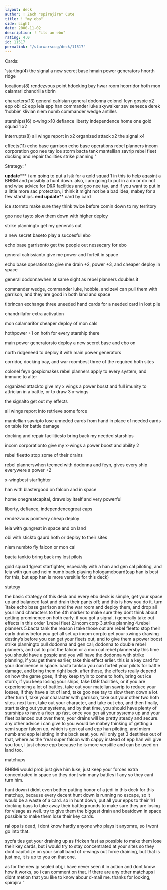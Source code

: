 ```yaml
---
layout: deck
author: ! Zach "spirajira" Cute
title: ! "my ebo"
side: Light
date: 2000-11-02
description: ! "its an ebo"
rating: 4.0
id: 11517
permalink: "/starwarsccg/deck/11517"
---
```

Cards: 

'starting(4)
the signal
a new secret base
hmain power generators
hnorth ridge

locations(8)
rendezvous point
hdocking bay
hwar room
hcorridor
hoth
mon calamari
chandrilla
tibrin

characters(13)
general calrisian
general dodonna
colonel feyn gospic x2
epp obi x2
epp leia
epp han
commander luke skywalker
zev senesca
derek ’hobbie’ klivian
niem numb
commander wedge antilles

starships(16)
x-wing x10
defiance
liberty
independence
home one
gold squad 1 x2

interrupts(8)
all wings report in x2
organized attack x2
the signal x4

effects(11)
echo base garrison
echo base operations
rebel planners
incom corporation
goo nee tay
ice storm
bacta tank
mantellian savrip
rebel fleet
docking and repair facilities
strike planning
'

Strategy: '

**************update*****************
i am going to put a lsjk for a gold squad 1 in this to help agasint a BHBM and possibly a hunt down. also, i am going to put in a do or do not and wise advice for D&R facilities and goo nee tay.  and if you want to put in a little more sac protection, i think it might not be a bad idea, mabey for a few starships.
************end update**************
card by card

ice stormto make sure they think twice before comin down to my territory

goo nee tayto slow them down with higher deploy

strike planningto get my generals out

a new secret baseto play a succesful ebo

echo base garrisonto get the people out nessecary for ebo

general calrissianto give me power and forfeit in space

echo base operationsto give me drain +2, power +3, and cheaper deploy in space

general dodonnawhen at same sight as rebel planners doubles it

commander wedge, commander luke, hobbie, and zevi can pull them with garrison, and they are good in both land and space

tibrincan exchange three uneeded hand cards for a needed card in lost pile

chandrillafor extra activation

mon calamarifor cheaper deploy of mon cals

hothpower +1 on hoth for every starship there

main power generatorsto deploy a new secret base and ebo on

north ridgeneed to deploy it with main power generators

corridor, docking bay, and war roombest three of the required hoth sites

colonel feyn gospicmakes rebel planners apply to every system, and immune to alter

organized attackto give my x wings a power bosst and full imunity to attrician in a battle, or to draw 3 x-wings

the signalto get out my effects

all wings report into retrieve some force

mantellian savripto lose unneded cards from hand in place of needed cards on table for battle damage

docking and repair facilitiesto bring back my needed starships

incom corporationto give my x-wings a power boost and ability 2

rebel fleetto stop some of their drains

rebel plannerswhen teemed with dodonna and feyn, gives every ship everywere a power +2

x-wingbest starfighter

han with blastergood on falcon and in space

home onegreatcapital, draws by itself and very powerful

liberty, defiance, independencegreat caps

rendezvous pointvery cheap deploy

leia with gungreat in space and on land

obi with stickto gaurd hoth or deploy to their sites

niem numbto fly falcon or mon cal

bacta tankto bring back my lost pilots

gold squad 1great starfighter, especially with a han and gen cal piloting, and leia with gun and neim numb back playing hologameboard(cap han is best for this, but epp han is more versitile for this deck)

stategy

the basic strategy of this deck and every ebo deck is simple, get your space up and balanced fast and drain their pants off; and this is how you do it.
turn 1take echo base garrison and the war room and deploy them, and drop all your land characters to the 4th marker to make sure they dont think about getting prominence on hoth early.  if you got a signal, i generally take out effects in this order
1.rebel fleet
2.incom corp
3.strike planning
4.rebel planners
5.bacta tank
the reason i take those out are
rebel fleetto stop their early drains befor you get all set up
incom corpto get your xwings drawing destiny’s before you can get your fleets out, and to give them a power boost
strike planningto pull dodonna and gen cal; dodonna to double rebel planners, and cal to pilot the falcon or a mon cal
rebel plannersby this time you should have a gospic and you will have the dodonna with strike planning, if you get them earlier, take this effect erlier.  this is a key card for your dominence in space.
bacta tankso you can forfeit your pilots for battle damage, and bring them right back.
after those, the effects really depend on how the game goes, if they keep tryin to come to hoth, bring out ice storm, if you keep losing your ships, take D&R facilities, or if you are experiencing a lot of battles, take out your matelian savrip to reduce your losses, if they have a lot of land, take goo nee tay to slow them down a lot.
after turn 1, take your character with garrison, take out your other two hoth sites.  next turn, take out your character, and take out ebo, and then finally, start taking out your systems, and by that time, you should have plenty of starships to have a fleet up fast.  once you get all your systems up and your fleet balanced out over them, your drains will be pretty steady and secure.  any other advice i can give to you would be mabey thinking of getting a semi super falcon up, which is gen cal and epp han piloting, and miem numb and epp lei sitting in the back seat, you will only get 3 destinies out of that, where as the ”real super falcon with cappy instead of epp han will give you four, i just chose epp because he is more versitile and can be used on land too.

matchups

BHBMi would prob just give him luke, just keep your forces extra concentrated in space so they dont win many battles if any so they cant turn him.

hunt down i didnt even bother putting honor of a jedi in this deck for this matchup, because every decent hunt down is running no escape, so it would be a waste of a card.  so in hunt down, put all your epps to their 1/1 docking bays to take away their battlegrounds to make sure they are losing for visage as well.  try to give them the biggest drain and beatdown in space possible to make them lose their key cards.

ral ops is dead, i dont know hardly anyone who plays it anyomre, so i wont go into that.

sycfa ties get your draining up as fricken fast as possible to make them lose their key cards, but i would try to stay concentrated at your sites so they dont capitolize on your small band of x-wings out force draining, but that is just me, it is up to you on that one.

as for the new jp sealed obj, i have never seen it in action and dont know how it works, so i can comment on that.  if there are any other matchups i didnt metion that you like to know abour d-mail me.  thanks for looking,
       spirajira
'
